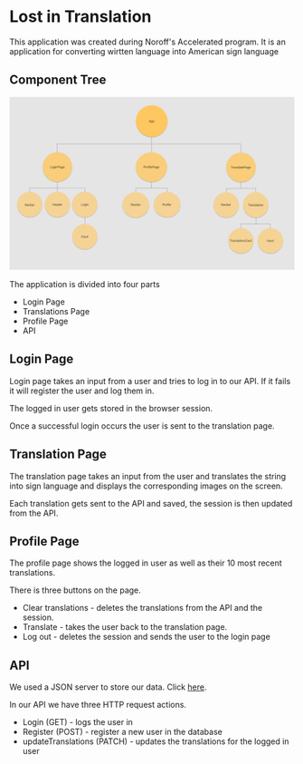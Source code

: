 # Lost in Translation

This application was created during Noroff's Accelerated program. It is an application for converting wirtten language into American sign language

## Component Tree

![component tree](componentTree.PNG)

The application is divided into four parts

- Login Page
- Translations Page
- Profile Page
- API

## Login Page

Login page takes an input from a user and tries to log in to our API. If it fails it will register the user and log them in.

The logged in user gets stored in the browser session.

Once a successful login occurs the user is sent to the translation page.

## Translation Page

The translation page takes an input from the user and translates the string into sign language and displays the corresponding images on the screen.

Each translation gets sent to the API and saved, the session is then updated from the API.

## Profile Page

The profile page shows the logged in user as well as their 10 most recent translations.

There is three buttons on the page.

- Clear translations - deletes the translations from the API and the session.
- Translate - takes the user back to the translation page.
- Log out - deletes the session and sends the user to the login page

## API

We used a JSON server to store our data. Click [here](https://noroff-api-oddalm.herokuapp.com/).

In our API we have three HTTP request actions.

- Login (GET) - logs the user in
- Register (POST) - register a new user in the database
- updateTranslations (PATCH) - updates the translations for the logged in user
